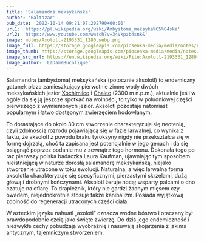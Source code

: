 ```yaml
---
title: 'Salamandra meksykańska'
author: 'Baltazar'
pub_date: '2022-10-14 09:21:07.202790+00:00'
url1: 'https://pl.wikipedia.org/wiki/Ambystoma_meksyka%C5%84ska'
url2: 'https://www.youtube.com/watch?v=34Vkpzb4snk&'
image: notes/Axolotl-2193331_1280.webp.png
image_full: https://storage.googleapis.com/piosenka-media/media/notes/Axolotl-2193331_1280.webp.png
image_thumb: https://storage.googleapis.com/piosenka-media/media/notes/Axolotl-2193331_1280.webp.png.0x300_q85_upscale.png
image_src_url: https://en.wikipedia.org/wiki/File:Axolotl-2193331_1280.webp
image_author: 'LaDameBucolique'
---
```


Salamandra \(ambystoma\) meksykańska \(potocznie aksolotl\) to endemiczny gatunek płaza zamieszkujący pierwotnie zimne wody dwóch meksykańskich jezior [Xochimilco](https://pl.wikipedia.org/wiki/Xochimilco) i [Chalco](https://pl.wikipedia.org/wiki/Chalco) \(2300 m n.p.m.\), aktualnie jeśli w ogóle da się ją jeszcze spotkać na wolności, to tylko w południowej części pierwszego z wymienionych jezior. Aksolotl pozostaje natomiast popularnym i łatwo dostępnym zwierzęciem hodowlanym.

To dorastające do około 30 cm stworzenie charakteryzuje się neotenią, czyli zdolnością rozrodu pojawiającą się w fazie larwalnej, co wynika z faktu, że aksolotl z powodu braku tyroksyny nigdy nie przekształca się w formę dojrzałą, choć ta zapisana jest potencjalnie w jego genach i da się osiągnąć poprzez podanie mu z zewnątrz tego hormonu. Dokonała tego po raz pierwszy polska badaczka Laura Kaufman, ujawniając tym sposobem nieistniejącą w naturze dorosłą salamandrę meksykańską, niejako stworzenie utracone w toku ewolucji. Naturalna, a więc larwalna forma aksolotla charakteryzuje się specyficznymi, pierzastymi skrzelami, dużą głową i drobnymi kończynami. Aksolotl żeruje nocą; wsparty palcami o dno  czatuje na ofiarę. To drapieżnik, który nie gardzi żadnym mięsem czy owadem, niejednokrotnie stosuje także kanibalizm. Posiada wyjątkową zdolność do regeneracji utraconych części ciała.

W azteckim języku nahuatl „axolotl” oznacza wodne bóstwo i otaczany był prawdopodobnie czcią jako święte zwierzę. Do dziś jego endemiczność i niezwykłe cechy pobudzają wyobraźnię i nasuwają skojarzenia z jakimś antycznym, tajemniczym stworzeniem.